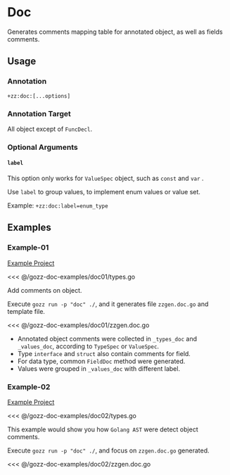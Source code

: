 # Doc

Generates comments mapping table for annotated object, as well as fields comments.

## Usage

### Annotation

`+zz:doc:[...options]`

### Annotation Target

All object except of `FuncDecl`.

### Optional Arguments

#### `label`

This option only works for `ValueSpec` object, such as `const` and `var` .

Use `label` to group values, to implement enum values or value set.

Example: `+zz:doc:label=enum_type`

## Examples

### Example-01

[Example Project](https://github.com/go-zing/gozz-doc-examples/tree/main/doc01)

<<< @/gozz-doc-examples/doc01/types.go

Add comments on object.

Execute `gozz run -p "doc" ./`, and it generates file `zzgen.doc.go` and template file.

<<< @/gozz-doc-examples/doc01/zzgen.doc.go

- Annotated object comments were collected in `_types_doc` and `_values_doc`,
  according to `TypeSpec` or `ValueSpec`.
- Type `interface` and `struct` also contain comments for field.
- For data type, common `FieldDoc` method were generated.
- Values were grouped in `_values_doc` with different label.

### Example-02

[Example Project](https://github.com/go-zing/gozz-doc-examples/tree/main/doc02)

<<< @/gozz-doc-examples/doc02/types.go

This example would show you how `Golang AST` were detect object comments.

Execute `gozz run -p "doc" ./`, and focus on `zzgen.doc.go` generated.

<<< @/gozz-doc-examples/doc02/zzgen.doc.go